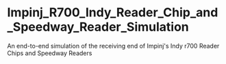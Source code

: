 # Impinj_R700_Indy_Reader_Chip_and_Speedway_Reader_Simulation

An end-to-end simulation of the receiving end of Impinj's Indy r700 Reader Chips and Speedway Readers
